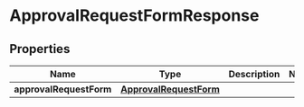 

# ApprovalRequestFormResponse


## Properties

Name | Type | Description | Notes
------------ | ------------- | ------------- | -------------
**approvalRequestForm** | [**ApprovalRequestForm**](ApprovalRequestForm.md) |  | 



